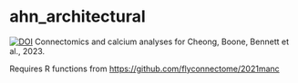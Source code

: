 # ahn_architectural
[![DOI](https://zenodo.org/badge/634286422.svg)](https://zenodo.org/doi/10.5281/zenodo.10557544)
Connectomics and calcium analyses for Cheong, Boone, Bennett et al., 2023.

Requires R functions from https://github.com/flyconnectome/2021manc
